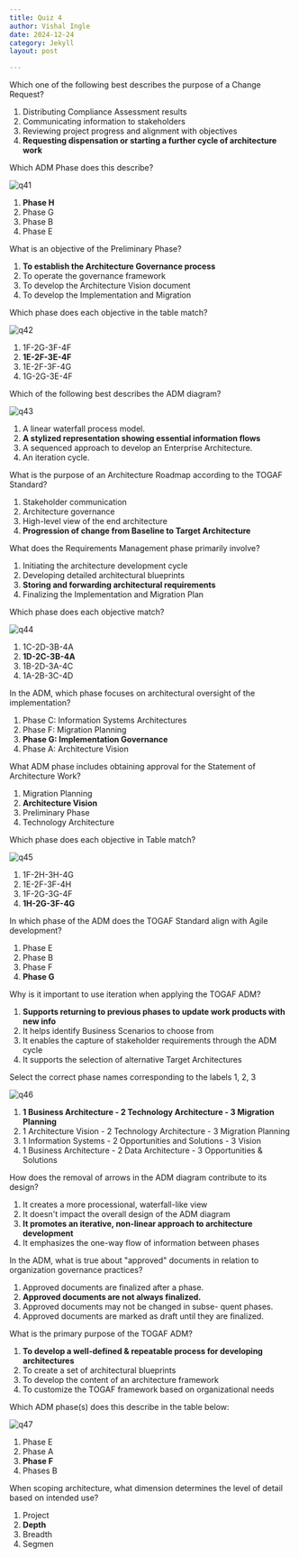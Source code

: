 ```yaml
---
title: Quiz 4
author: Vishal Ingle
date: 2024-12-24
category: Jekyll
layout: post

---
```


Which one of the following best describes the purpose of a Change Request?

1. Distributing Compliance Assessment results
2. Communicating information to stakeholders
3. Reviewing project progress and alignment with objectives
4. **Requesting dispensation or starting a further cycle of architecture work**

Which ADM Phase does this describe?

![q41](../assets/gitbook/images/MyScreenshot%202024-12-25%20at%206.32.05 PM.png)

1. **Phase H**
2. Phase G
3. Phase B
4. Phase E

What is an objective of the Preliminary Phase?

1. **To establish the Architecture Governance
process**
2. To operate the governance framework
3. To develop the Architecture Vision document
4. To develop the Implementation and Migration

Which phase does each objective in the table match?

![q42](../assets/gitbook/images/MyScreenshot%202024-12-25%20at%206.38.01 PM.png)

1. 1F-2G-3F-4F
2. **1E-2F-3E-4F**
3. 1E-2F-3F-4G
4. 1G-2G-3E-4F

Which of the following best describes the ADM diagram?

![q43](../assets/gitbook/images/MyScreenshot%202024-12-25%20at%207.10.56 PM.png)

1. A linear waterfall process model.
2. **A stylized representation showing essential information flows**
3. A sequenced approach to develop an Enterprise Architecture.
4. An iteration cycle.

What is the purpose of an Architecture Roadmap according to the TOGAF Standard?

1. Stakeholder communication
2. Architecture governance
3. High-level view of the end architecture
4. **Progression of change from Baseline to Target Architecture**

What does the Requirements Management phase primarily involve?

1. Initiating the architecture development cycle
2. Developing detailed architectural blueprints
3. **Storing and forwarding architectural requirements**
4. Finalizing the Implementation and Migration Plan

Which phase does each objective match?

![q44](../assets/gitbook/images/MyScreenshot%202024-12-25%20at%207.26.49 PM.png)

1. 1C-2D-3B-4A
2. **1D-2C-3B-4A**
3. 1B-2D-3A-4C
4. 1A-2B-3C-4D

In the ADM, which phase focuses on architectural oversight of the implementation?

1. Phase C: Information Systems Architectures
2. Phase F: Migration Planning
3. **Phase G: Implementation Governance**
4. Phase A: Architecture Vision

What ADM phase includes obtaining approval for the Statement of Architecture Work?

1. Migration Planning
2. **Architecture Vision**
3. Preliminary Phase
4. Technology Architecture

Which phase does each objective in Table match?

![q45](../assets/gitbook/images/MyScreenshot%202024-12-25%20at%207.34.40 PM.png)

1. 1F-2H-3H-4G
2. 1E-2F-3F-4H
3. 1F-2G-3G-4F
4. **1H-2G-3F-4G**

In which phase of the ADM does the TOGAF Standard align with Agile development?

1. Phase E
2. Phase B
3. Phase F
4. **Phase G**

Why is it important to use iteration when applying the TOGAF ADM?

1. **Supports returning to previous phases to update work products with new info**
2. It helps identify Business Scenarios to choose from
3. It enables the capture of stakeholder requirements through the ADM cycle
4. It supports the selection of alternative Target Architectures

Select the correct phase names corresponding to the labels 1, 2, 3

![q46](../assets/gitbook/images/MyScreenshot%202024-12-25%20at%207.46.11 PM.png)

1. **1 Business Architecture - 2 Technology Architecture - 3 Migration Planning**
2. 1 Architecture Vision - 2 Technology Architecture - 3 Migration Planning
3. 1 Information Systems - 2 Opportunities and Solutions - 3 Vision
4. 1 Business Architecture - 2 Data Architecture - 3 Opportunities & Solutions

How does the removal of arrows in the ADM diagram contribute to its design?

1. It creates a more processional, waterfall-like view
2. It doesn't impact the overall design of the ADM diagram
3. **It promotes an iterative, non-linear approach to architecture development**
4. It emphasizes the one-way flow of information between phases

In the ADM, what is true about "approved" documents in relation to organization governance practices?

1. Approved documents are finalized after a phase.
2. **Approved documents are not always finalized.**
3. Approved documents may not be changed in subse-
quent phases.
4. Approved documents are marked as draft until they
are finalized.

What is the primary purpose of the TOGAF ADM?

1. **To develop a well-defined & repeatable process for developing architectures**
2. To create a set of architectural blueprints
3. To develop the content of an architecture framework
4. To customize the TOGAF framework based on organizational needs

Which ADM phase(s) does this describe in the table below:

![q47](../assets/gitbook/images/MyScreenshot%202024-12-25%20at%207.57.52 PM.png)

1. Phase E
2. Phase A
3. **Phase F**
4. Phases B

When scoping architecture, what dimension determines the level of detail based on intended use?

1. Project
2. **Depth**
3. Breadth
4. Segmen
